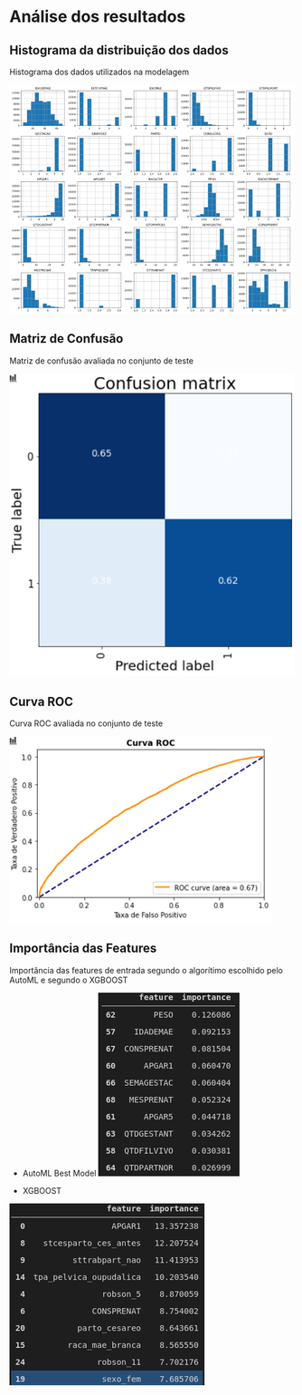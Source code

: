 # Análise dos resultados

## Histograma da distribuição dos dados
Histograma dos dados utilizados na modelagem

![data_histograms](../../assets/figures/membros/data_histograms.png)

## Matriz de Confusão
Matriz de confusão avaliada no conjunto de teste

![matriz_confusao](../../assets/figures/membros/matriz_confusao.png)

## Curva ROC
Curva ROC avaliada no conjunto de teste

![roc_curve](../../assets/figures/membros/roc_curve.png)

## Importância das Features
Importância das features de entrada segundo o algorítimo escolhido pelo AutoML e segundo o XGBOOST

* AutoML Best Model
![feature_importance_automl](../../assets/figures/membros/feature_importance_automl.png)

* XGBOOST

![feature_importance_automl](../../assets/figures/membros/feature_importance_xgboost.png)